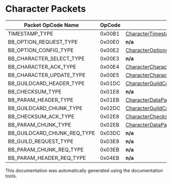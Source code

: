 # Character Packets

| Packet OpCode Name | OpCode | Sent by Server | Sent by Client |
| ------------- | ------------- | ------------- | ------------- |
| TIMESTAMP_TYPE | 0x00B1 | [CharacterTimestampEventPayload](https://github.com/HelloKitty/Booma.Proxy/tree/master/src/Booma.Proxy.Packets.CharacterServer/Payloads/Server/CharacterTimestampEventPayload.cs) | **n/a** |
| BB_OPTION_REQUEST_TYPE | 0x00E0 | **n/a** | [CharacterOptionsRequestPayload](https://github.com/HelloKitty/Booma.Proxy/tree/master/src/Booma.Proxy.Packets.CharacterServer/Payloads/Client/CharacterOptionsRequestPayload.cs) |
| BB_OPTION_CONFIG_TYPE | 0x00E2 | [CharacterOptionsResponsePayload](https://github.com/HelloKitty/Booma.Proxy/tree/master/src/Booma.Proxy.Packets.CharacterServer/Payloads/Server/CharacterOptionsResponsePayload.cs) | **n/a** |
| BB_CHARACTER_SELECT_TYPE | 0x00E3 | **n/a** | [CharacterCharacterSelectionRequestPayload](https://github.com/HelloKitty/Booma.Proxy/tree/master/src/Booma.Proxy.Packets.CharacterServer/Payloads/Client/CharacterCharacterSelectionRequestPayload.cs) |
| BB_CHARACTER_ACK_TYPE | 0x00E4 | [CharacterCharacterSelectionAckPayload](https://github.com/HelloKitty/Booma.Proxy/tree/master/src/Booma.Proxy.Packets.CharacterServer/Payloads/Server/CharacterCharacterSelectionAckPayload.cs) | **n/a** |
| BB_CHARACTER_UPDATE_TYPE | 0x00E5 | [CharacterCharacterUpdateResponsePayload](https://github.com/HelloKitty/Booma.Proxy/tree/master/src/Booma.Proxy.Packets.CharacterServer/Payloads/Server/CharacterCharacterUpdateResponsePayload.cs) | **n/a** |
| BB_GUILDCARD_HEADER_TYPE | 0x01DC | [CharacterGuildCardDataHeaderResponsePayload](https://github.com/HelloKitty/Booma.Proxy/tree/master/src/Booma.Proxy.Packets.CharacterServer/Payloads/Server/CharacterGuildCardDataHeaderResponsePayload.cs) | **n/a** |
| BB_CHECKSUM_TYPE | 0x01E8 | **n/a** | [CharacterChecksumRequestPayload](https://github.com/HelloKitty/Booma.Proxy/tree/master/src/Booma.Proxy.Packets.CharacterServer/Payloads/Client/CharacterChecksumRequestPayload.cs) |
| BB_PARAM_HEADER_TYPE | 0x01EB | [CharacterDataParametersHeaderResponsePayload](https://github.com/HelloKitty/Booma.Proxy/tree/master/src/Booma.Proxy.Packets.CharacterServer/Payloads/Server/CharacterDataParametersHeaderResponsePayload.cs) | **n/a** |
| BB_GUILDCARD_CHUNK_TYPE | 0x02DC | [CharacterGuildCardChunkResponsePayload](https://github.com/HelloKitty/Booma.Proxy/tree/master/src/Booma.Proxy.Packets.CharacterServer/Payloads/Server/CharacterGuildCardChunkResponsePayload.cs) | **n/a** |
| BB_CHECKSUM_ACK_TYPE | 0x02E8 | [CharacterChecksumResponsePayload](https://github.com/HelloKitty/Booma.Proxy/tree/master/src/Booma.Proxy.Packets.CharacterServer/Payloads/Server/CharacterChecksumResponsePayload.cs) | **n/a** |
| BB_PARAM_CHUNK_TYPE | 0x02EB | [CharacterDataParametersChunkResponsePayload](https://github.com/HelloKitty/Booma.Proxy/tree/master/src/Booma.Proxy.Packets.CharacterServer/Payloads/Server/CharacterDataParametersChunkResponsePayload.cs) | **n/a** |
| BB_GUILDCARD_CHUNK_REQ_TYPE | 0x03DC | **n/a** | [CharacterGuildCardChunkRequestPayload](https://github.com/HelloKitty/Booma.Proxy/tree/master/src/Booma.Proxy.Packets.CharacterServer/Payloads/Client/CharacterGuildCardChunkRequestPayload.cs) |
| BB_GUILD_REQUEST_TYPE | 0x03E8 | **n/a** | [CharacterGuildHeaderRequestPayload](https://github.com/HelloKitty/Booma.Proxy/tree/master/src/Booma.Proxy.Packets.CharacterServer/Payloads/Client/CharacterGuildHeaderRequestPayload.cs) |
| BB_PARAM_CHUNK_REQ_TYPE | 0x03EB | **n/a** | [CharacterDataParametersChunkRequestPayload](https://github.com/HelloKitty/Booma.Proxy/tree/master/src/Booma.Proxy.Packets.CharacterServer/Payloads/Client/CharacterDataParametersChunkRequestPayload.cs) |
| BB_PARAM_HEADER_REQ_TYPE | 0x04EB | **n/a** | [CharacterDataParametersHeaderRequestPayload](https://github.com/HelloKitty/Booma.Proxy/tree/master/src/Booma.Proxy.Packets.CharacterServer/Payloads/Client/CharacterDataParametersHeaderRequestPayload.cs) |


This documentation was automatically generated using the documentation tools.